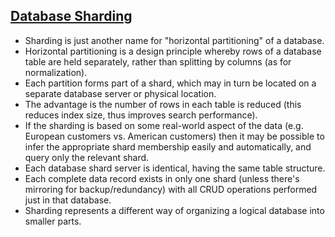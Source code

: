 ## [Database Sharding](https://stackoverflow.com/questions/992988/what-is-sharding-and-why-is-it-important)

- Sharding is just another name for "horizontal partitioning" of a database.
- Horizontal partitioning is a design principle whereby rows of a database table are held separately, rather than splitting by columns (as for normalization).
- Each partition forms part of a shard, which may in turn be located on a separate database server or physical location.
- The advantage is the number of rows in each table is reduced (this reduces index size, thus improves search performance).
- If the sharding is based on some real-world aspect of the data (e.g. European customers vs. American customers) then it may be possible to infer the appropriate shard membership easily and automatically, and query only the relevant shard.
- Each database shard server is identical, having the same table structure.
- Each complete data record exists in only one shard (unless there's mirroring for backup/redundancy) with all CRUD operations performed just in that database.
- Sharding represents a different way of organizing a logical database into smaller parts.
